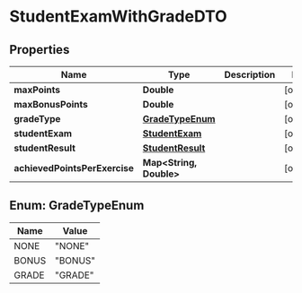 

# StudentExamWithGradeDTO


## Properties

| Name | Type | Description | Notes |
|------------ | ------------- | ------------- | -------------|
|**maxPoints** | **Double** |  |  [optional] |
|**maxBonusPoints** | **Double** |  |  [optional] |
|**gradeType** | [**GradeTypeEnum**](#GradeTypeEnum) |  |  [optional] |
|**studentExam** | [**StudentExam**](StudentExam.md) |  |  [optional] |
|**studentResult** | [**StudentResult**](StudentResult.md) |  |  [optional] |
|**achievedPointsPerExercise** | **Map&lt;String, Double&gt;** |  |  [optional] |



## Enum: GradeTypeEnum

| Name | Value |
|---- | -----|
| NONE | &quot;NONE&quot; |
| BONUS | &quot;BONUS&quot; |
| GRADE | &quot;GRADE&quot; |



